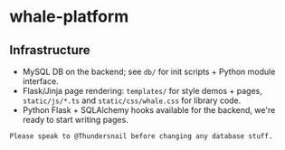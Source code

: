 # whale-platform

## Infrastructure
- MySQL DB on the backend; see `db/` for init scripts + Python module interface.
- Flask/Jinja page rendering: `templates/` for style demos + pages, `static/js/*.ts` and `static/css/whale.css` for library code.
- Python Flask + SQLAlchemy hooks available for the backend, we're ready to start writing pages.
```
Please speak to @Thundersnail before changing any database stuff.
```